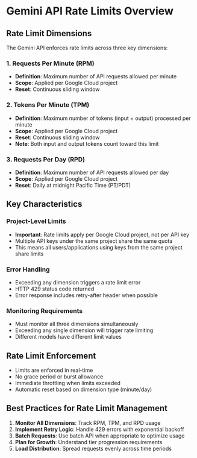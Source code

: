# Gemini API Rate Limits Overview

## Rate Limit Dimensions

The Gemini API enforces rate limits across three key dimensions:

### 1. Requests Per Minute (RPM)
- **Definition**: Maximum number of API requests allowed per minute
- **Scope**: Applied per Google Cloud project
- **Reset**: Continuous sliding window

### 2. Tokens Per Minute (TPM)
- **Definition**: Maximum number of tokens (input + output) processed per minute
- **Scope**: Applied per Google Cloud project
- **Reset**: Continuous sliding window
- **Note**: Both input and output tokens count toward this limit

### 3. Requests Per Day (RPD)
- **Definition**: Maximum number of API requests allowed per day
- **Scope**: Applied per Google Cloud project
- **Reset**: Daily at midnight Pacific Time (PT/PDT)

## Key Characteristics

### Project-Level Limits
- **Important**: Rate limits apply per Google Cloud project, not per API key
- Multiple API keys under the same project share the same quota
- This means all users/applications using keys from the same project share limits

### Error Handling
- Exceeding any dimension triggers a rate limit error
- HTTP 429 status code returned
- Error response includes retry-after header when possible

### Monitoring Requirements
- Must monitor all three dimensions simultaneously
- Exceeding any single dimension will trigger rate limiting
- Different models have different limit values

## Rate Limit Enforcement
- Limits are enforced in real-time
- No grace period or burst allowance
- Immediate throttling when limits exceeded
- Automatic reset based on dimension type (minute/day)

## Best Practices for Rate Limit Management
1. **Monitor All Dimensions**: Track RPM, TPM, and RPD usage
2. **Implement Retry Logic**: Handle 429 errors with exponential backoff
3. **Batch Requests**: Use batch API when appropriate to optimize usage
4. **Plan for Growth**: Understand tier progression requirements
5. **Load Distribution**: Spread requests evenly across time periods
